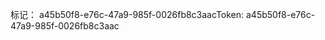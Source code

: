 <span data-ttu-id="d6f67-101">标记： a45b50f8-e76c-47a9-985f-0026fb8c3aac</span><span class="sxs-lookup"><span data-stu-id="d6f67-101">Token: a45b50f8-e76c-47a9-985f-0026fb8c3aac</span></span>
